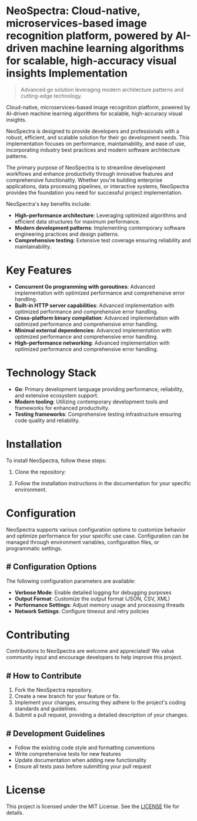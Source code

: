 <!-- fallback_NeoSpectra_20250802101945_61554 -->

# NeoSpectra: Cloud-native, microservices-based image recognition platform, powered by AI-driven machine learning algorithms for scalable, high-accuracy visual insights Implementation
> Advanced go solution leveraging modern architecture patterns and cutting-edge technology.

Cloud-native, microservices-based image recognition platform, powered by AI-driven machine learning algorithms for scalable, high-accuracy visual insights.

NeoSpectra is designed to provide developers and professionals with a robust, efficient, and scalable solution for their go development needs. This implementation focuses on performance, maintainability, and ease of use, incorporating industry best practices and modern software architecture patterns.

The primary purpose of NeoSpectra is to streamline development workflows and enhance productivity through innovative features and comprehensive functionality. Whether you're building enterprise applications, data processing pipelines, or interactive systems, NeoSpectra provides the foundation you need for successful project implementation.

NeoSpectra's key benefits include:

* **High-performance architecture**: Leveraging optimized algorithms and efficient data structures for maximum performance.
* **Modern development patterns**: Implementing contemporary software engineering practices and design patterns.
* **Comprehensive testing**: Extensive test coverage ensuring reliability and maintainability.

# Key Features

* **Concurrent Go programming with goroutines**: Advanced implementation with optimized performance and comprehensive error handling.
* **Built-in HTTP server capabilities**: Advanced implementation with optimized performance and comprehensive error handling.
* **Cross-platform binary compilation**: Advanced implementation with optimized performance and comprehensive error handling.
* **Minimal external dependencies**: Advanced implementation with optimized performance and comprehensive error handling.
* **High-performance networking**: Advanced implementation with optimized performance and comprehensive error handling.

# Technology Stack

* **Go**: Primary development language providing performance, reliability, and extensive ecosystem support.
* **Modern tooling**: Utilizing contemporary development tools and frameworks for enhanced productivity.
* **Testing frameworks**: Comprehensive testing infrastructure ensuring code quality and reliability.

# Installation

To install NeoSpectra, follow these steps:

1. Clone the repository:


2. Follow the installation instructions in the documentation for your specific environment.

# Configuration

NeoSpectra supports various configuration options to customize behavior and optimize performance for your specific use case. Configuration can be managed through environment variables, configuration files, or programmatic settings.

## # Configuration Options

The following configuration parameters are available:

* **Verbose Mode**: Enable detailed logging for debugging purposes
* **Output Format**: Customize the output format (JSON, CSV, XML)
* **Performance Settings**: Adjust memory usage and processing threads
* **Network Settings**: Configure timeout and retry policies

# Contributing

Contributions to NeoSpectra are welcome and appreciated! We value community input and encourage developers to help improve this project.

## # How to Contribute

1. Fork the NeoSpectra repository.
2. Create a new branch for your feature or fix.
3. Implement your changes, ensuring they adhere to the project's coding standards and guidelines.
4. Submit a pull request, providing a detailed description of your changes.

## # Development Guidelines

* Follow the existing code style and formatting conventions
* Write comprehensive tests for new features
* Update documentation when adding new functionality
* Ensure all tests pass before submitting your pull request

# License

This project is licensed under the MIT License. See the [LICENSE](https://github.com/Muramatsuu/NeoSpectra/blob/main/LICENSE) file for details.
